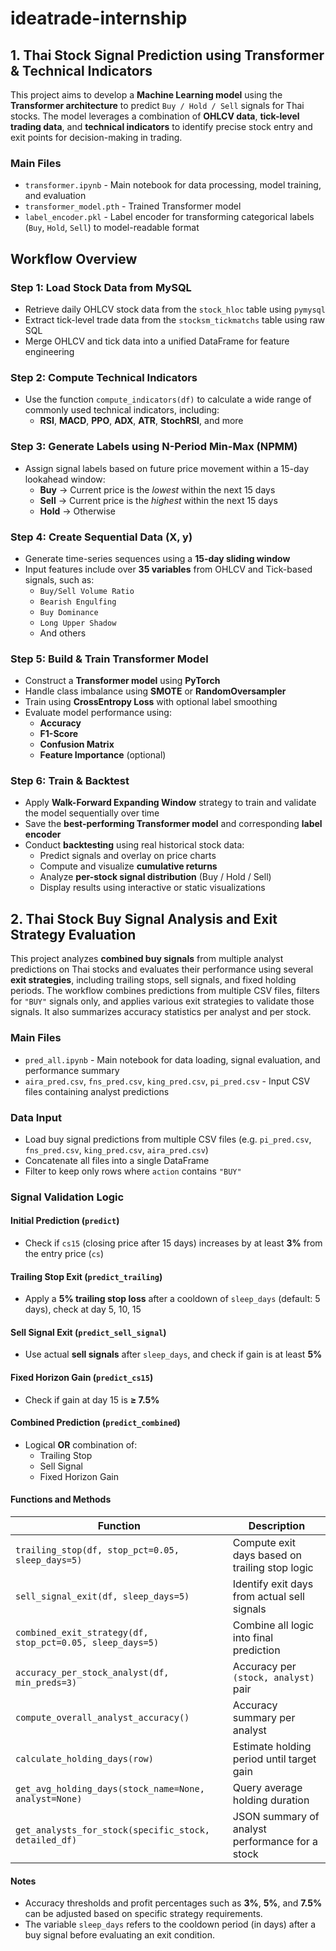 # ideatrade-internship  
## 1. Thai Stock Signal Prediction using Transformer & Technical Indicators

This project aims to develop a **Machine Learning model** using the **Transformer architecture** to predict `Buy / Hold / Sell` signals for Thai stocks. The model leverages a combination of **OHLCV data**, **tick-level trading data**, and **technical indicators** to identify precise stock entry and exit points for decision-making in trading.

### Main Files
- `transformer.ipynb` - Main notebook for data processing, model training, and evaluation
- `transformer_model.pth` - Trained Transformer model
- `label_encoder.pkl` - Label encoder for transforming categorical labels (`Buy`, `Hold`, `Sell`) to model-readable format

## Workflow Overview

### Step 1: Load Stock Data from MySQL
- Retrieve daily OHLCV stock data from the `stock_hloc` table using `pymysql`
- Extract tick-level trade data from the `stocksm_tickmatchs` table using raw SQL
- Merge OHLCV and tick data into a unified DataFrame for feature engineering

### Step 2: Compute Technical Indicators
- Use the function `compute_indicators(df)` to calculate a wide range of commonly used technical indicators, including:
  - **RSI**, **MACD**, **PPO**, **ADX**, **ATR**, **StochRSI**, and more

### Step 3: Generate Labels using N-Period Min-Max (NPMM)
- Assign signal labels based on future price movement within a 15-day lookahead window:
  - **Buy** → Current price is the *lowest* within the next 15 days  
  - **Sell** → Current price is the *highest* within the next 15 days  
  - **Hold** → Otherwise

### Step 4: Create Sequential Data (X, y)
- Generate time-series sequences using a **15-day sliding window**
- Input features include over **35 variables** from OHLCV and Tick-based signals, such as:
  - `Buy/Sell Volume Ratio`  
  - `Bearish Engulfing`  
  - `Buy Dominance`  
  - `Long Upper Shadow`  
  - And others

### Step 5: Build & Train Transformer Model
- Construct a **Transformer model** using **PyTorch**
- Handle class imbalance using **SMOTE** or **RandomOversampler**
- Train using **CrossEntropy Loss** with optional label smoothing
- Evaluate model performance using:
  - **Accuracy**  
  - **F1-Score**  
  - **Confusion Matrix**  
  - **Feature Importance** (optional)

### Step 6: Train & Backtest
- Apply **Walk-Forward Expanding Window** strategy to train and validate the model sequentially over time
- Save the **best-performing Transformer model** and corresponding **label encoder**
- Conduct **backtesting** using real historical stock data:
  - Predict signals and overlay on price charts
  - Compute and visualize **cumulative returns**
  - Analyze **per-stock signal distribution** (Buy / Hold / Sell)
  - Display results using interactive or static visualizations
 
## 2. Thai Stock Buy Signal Analysis and Exit Strategy Evaluation
This project analyzes **combined buy signals** from multiple analyst predictions on Thai stocks and evaluates their performance using several **exit strategies**, including trailing stops, sell signals, and fixed holding periods.
The workflow combines predictions from multiple CSV files, filters for `"BUY"` signals only, and applies various exit strategies to validate those signals. It also summarizes accuracy statistics per analyst and per stock.
### Main Files
- `pred_all.ipynb` - Main notebook for data loading, signal evaluation, and performance summary
- `aira_pred.csv`, `fns_pred.csv`, `king_pred.csv`, `pi_pred.csv` - Input CSV files containing analyst predictions

### Data Input
- Load buy signal predictions from multiple CSV files (e.g. `pi_pred.csv`, `fns_pred.csv`, `king_pred.csv`, `aira_pred.csv`)
- Concatenate all files into a single DataFrame
- Filter to keep only rows where `action` contains `"BUY"`

### Signal Validation Logic

#### Initial Prediction (`predict`)
- Check if `cs15` (closing price after 15 days) increases by at least **3%** from the entry price (`cs`)

#### Trailing Stop Exit (`predict_trailing`)
- Apply a **5% trailing stop loss** after a cooldown of `sleep_days` (default: 5 days), check at day 5, 10, 15

#### Sell Signal Exit (`predict_sell_signal`)
- Use actual **sell signals** after `sleep_days`, and check if gain is at least **5%**

#### Fixed Horizon Gain (`predict_cs15`)
- Check if gain at day 15 is **≥ 7.5%**

#### Combined Prediction (`predict_combined`)
- Logical **OR** combination of:
  - Trailing Stop
  - Sell Signal
  - Fixed Horizon Gain


#### Functions and Methods
| Function | Description |
|---------|-------------|
| `trailing_stop(df, stop_pct=0.05, sleep_days=5)` | Compute exit days based on trailing stop logic |
| `sell_signal_exit(df, sleep_days=5)` | Identify exit days from actual sell signals |
| `combined_exit_strategy(df, stop_pct=0.05, sleep_days=5)` | Combine all logic into final prediction |
| `accuracy_per_stock_analyst(df, min_preds=3)` | Accuracy per `(stock, analyst)` pair |
| `compute_overall_analyst_accuracy()` | Accuracy summary per analyst |
| `calculate_holding_days(row)` | Estimate holding period until target gain |
| `get_avg_holding_days(stock_name=None, analyst=None)` | Query average holding duration |
| `get_analysts_for_stock(specific_stock, detailed_df)` | JSON summary of analyst performance for a stock |

#### Notes
- Accuracy thresholds and profit percentages such as **3%**, **5%**, and **7.5%** can be adjusted based on specific strategy requirements.
- The variable `sleep_days` refers to the cooldown period (in days) after a buy signal before evaluating an exit condition.

